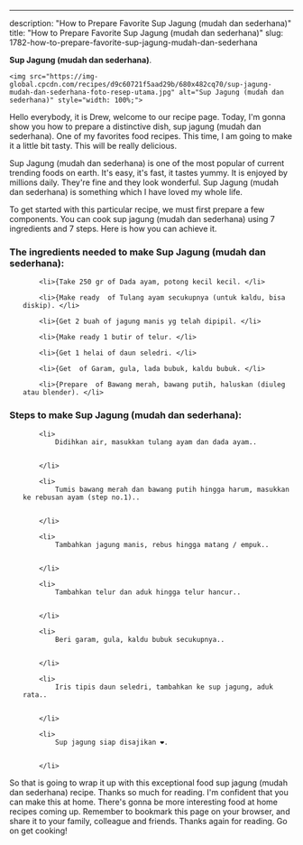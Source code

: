 ---
description: "How to Prepare Favorite Sup Jagung (mudah dan sederhana)"
title: "How to Prepare Favorite Sup Jagung (mudah dan sederhana)"
slug: 1782-how-to-prepare-favorite-sup-jagung-mudah-dan-sederhana

<p>
	<strong>Sup Jagung (mudah dan sederhana)</strong>. 
	
</p>
<p>
	
	<img src="https://img-global.cpcdn.com/recipes/d9c60721f5aad29b/680x482cq70/sup-jagung-mudah-dan-sederhana-foto-resep-utama.jpg" alt="Sup Jagung (mudah dan sederhana)" style="width: 100%;">
	
	
</p>
<p>
	Hello everybody, it is Drew, welcome to our recipe page. Today, I'm gonna show you how to prepare a distinctive dish, sup jagung (mudah dan sederhana). One of my favorites food recipes. This time, I am going to make it a little bit tasty. This will be really delicious.
</p>
	
<p>
	
</p>
<p>
	Sup Jagung (mudah dan sederhana) is one of the most popular of current trending foods on earth. It's easy, it's fast, it tastes yummy. It is enjoyed by millions daily. They're fine and they look wonderful. Sup Jagung (mudah dan sederhana) is something which I have loved my whole life.
</p>

<p>
To get started with this particular recipe, we must first prepare a few components. You can cook sup jagung (mudah dan sederhana) using 7 ingredients and 7 steps. Here is how you can achieve it.
</p>

<h3>The ingredients needed to make Sup Jagung (mudah dan sederhana):</h3>

<ol>
	
		<li>{Take 250 gr of Dada ayam, potong kecil kecil. </li>
	
		<li>{Make ready  of Tulang ayam secukupnya (untuk kaldu, bisa diskip). </li>
	
		<li>{Get 2 buah of jagung manis yg telah dipipil. </li>
	
		<li>{Make ready 1 butir of telur. </li>
	
		<li>{Get 1 helai of daun seledri. </li>
	
		<li>{Get  of Garam, gula, lada bubuk, kaldu bubuk. </li>
	
		<li>{Prepare  of Bawang merah, bawang putih, haluskan (diuleg atau blender). </li>
	
</ol>
<p>
	
</p>

<h3>Steps to make Sup Jagung (mudah dan sederhana):</h3>

<ol>
	
		<li>
			Didihkan air, masukkan tulang ayam dan dada ayam..
			
			
		</li>
	
		<li>
			Tumis bawang merah dan bawang putih hingga harum, masukkan ke rebusan ayam (step no.1)..
			
			
		</li>
	
		<li>
			Tambahkan jagung manis, rebus hingga matang / empuk..
			
			
		</li>
	
		<li>
			Tambahkan telur dan aduk hingga telur hancur..
			
			
		</li>
	
		<li>
			Beri garam, gula, kaldu bubuk secukupnya..
			
			
		</li>
	
		<li>
			Iris tipis daun seledri, tambahkan ke sup jagung, aduk rata..
			
			
		</li>
	
		<li>
			Sup jagung siap disajikan ❤.
			
			
		</li>
	
</ol>

<p>
	
</p>

<p>
	So that is going to wrap it up with this exceptional food sup jagung (mudah dan sederhana) recipe. Thanks so much for reading. I'm confident that you can make this at home. There's gonna be more interesting food at home recipes coming up. Remember to bookmark this page on your browser, and share it to your family, colleague and friends. Thanks again for reading. Go on get cooking!
</p>
